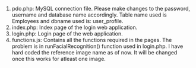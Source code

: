 1) pdo.php: MySQL connection file. Please make changes to the password, username and database name accordingly. Table name used is Employees and dbname used is: user_profile.
2) index.php: Index page of the login web application.
3) login.php: Login page of the web application.
4) functions.js: Contains all the functions required in the pages. The problem is in runFacialRecognition() function used in login.php. I have hard coded the reference image name as of now. It will be changed once this works for atleast one image.
